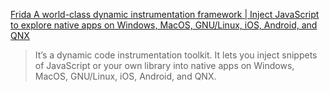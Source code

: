 [Frida A world-class dynamic instrumentation framework | Inject JavaScript to explore native apps on Windows, MacOS, GNU/Linux, iOS, Android, and QNX](https://frida.re/)

> It’s a dynamic code instrumentation toolkit. It lets you inject snippets of JavaScript or your own library into native apps on Windows, MacOS, GNU/Linux, iOS, Android, and QNX.


